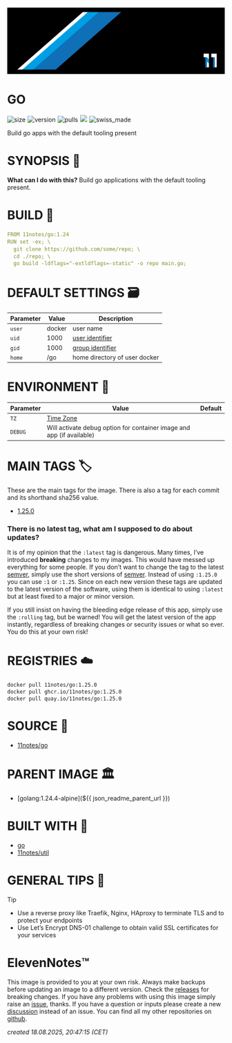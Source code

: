 ![banner](https://github.com/11notes/defaults/blob/main/static/img/banner.png?raw=true)

# GO
![size](https://img.shields.io/docker/image-size/11notes/go/1.25.0?color=0eb305)![5px](https://github.com/11notes/defaults/blob/main/static/img/transparent5x2px.png?raw=true)![version](https://img.shields.io/docker/v/11notes/go/1.25.0?color=eb7a09)![5px](https://github.com/11notes/defaults/blob/main/static/img/transparent5x2px.png?raw=true)![pulls](https://img.shields.io/docker/pulls/11notes/go?color=2b75d6)![5px](https://github.com/11notes/defaults/blob/main/static/img/transparent5x2px.png?raw=true)[<img src="https://img.shields.io/github/issues/11notes/docker-GO?color=7842f5">](https://github.com/11notes/docker-GO/issues)![5px](https://github.com/11notes/defaults/blob/main/static/img/transparent5x2px.png?raw=true)![swiss_made](https://img.shields.io/badge/Swiss_Made-FFFFFF?labelColor=FF0000&logo=data:image/svg%2bxml;base64,PHN2ZyB2ZXJzaW9uPSIxIiB3aWR0aD0iNTEyIiBoZWlnaHQ9IjUxMiIgdmlld0JveD0iMCAwIDMyIDMyIiB4bWxucz0iaHR0cDovL3d3dy53My5vcmcvMjAwMC9zdmciPgogIDxyZWN0IHdpZHRoPSIzMiIgaGVpZ2h0PSIzMiIgZmlsbD0idHJhbnNwYXJlbnQiLz4KICA8cGF0aCBkPSJtMTMgNmg2djdoN3Y2aC03djdoLTZ2LTdoLTd2LTZoN3oiIGZpbGw9IiNmZmYiLz4KPC9zdmc+)

Build go apps with the default tooling present

# SYNOPSIS 📖
**What can I do with this?** Build go applications with the default tooling present.

# BUILD 🚧
```yaml
FROM 11notes/go:1.24
RUN set -ex; \
  git clone https://github.com/some/repo; \
  cd ./repo; \
  go build -ldflags="-extldflags=-static" -o repo main.go;
```

# DEFAULT SETTINGS 🗃️
| Parameter | Value | Description |
| --- | --- | --- |
| `user` | docker | user name |
| `uid` | 1000 | [user identifier](https://en.wikipedia.org/wiki/User_identifier) |
| `gid` | 1000 | [group identifier](https://en.wikipedia.org/wiki/Group_identifier) |
| `home` | /go | home directory of user docker |

# ENVIRONMENT 📝
| Parameter | Value | Default |
| --- | --- | --- |
| `TZ` | [Time Zone](https://en.wikipedia.org/wiki/List_of_tz_database_time_zones) | |
| `DEBUG` | Will activate debug option for container image and app (if available) | |

# MAIN TAGS 🏷️
These are the main tags for the image. There is also a tag for each commit and its shorthand sha256 value.

* [1.25.0](https://hub.docker.com/r/11notes/go/tags?name=1.25.0)

### There is no latest tag, what am I supposed to do about updates?
It is of my opinion that the ```:latest``` tag is dangerous. Many times, I’ve introduced **breaking** changes to my images. This would have messed up everything for some people. If you don’t want to change the tag to the latest [semver](https://semver.org/), simply use the short versions of [semver](https://semver.org/). Instead of using ```:1.25.0``` you can use ```:1``` or ```:1.25```. Since on each new version these tags are updated to the latest version of the software, using them is identical to using ```:latest``` but at least fixed to a major or minor version.

If you still insist on having the bleeding edge release of this app, simply use the ```:rolling``` tag, but be warned! You will get the latest version of the app instantly, regardless of breaking changes or security issues or what so ever. You do this at your own risk!

# REGISTRIES ☁️
```
docker pull 11notes/go:1.25.0
docker pull ghcr.io/11notes/go:1.25.0
docker pull quay.io/11notes/go:1.25.0
```

# SOURCE 💾
* [11notes/go](https://github.com/11notes/docker-GO)

# PARENT IMAGE 🏛️
* [golang:1.24.4-alpine](${{ json_readme_parent_url }})

# BUILT WITH 🧰
* [go](https://github.com/golang/go)
* [11notes/util](https://github.com/11notes/docker-util)

# GENERAL TIPS 📌
> [!TIP]
>* Use a reverse proxy like Traefik, Nginx, HAproxy to terminate TLS and to protect your endpoints
>* Use Let’s Encrypt DNS-01 challenge to obtain valid SSL certificates for your services

# ElevenNotes™️
This image is provided to you at your own risk. Always make backups before updating an image to a different version. Check the [releases](https://github.com/11notes/docker-go/releases) for breaking changes. If you have any problems with using this image simply raise an [issue](https://github.com/11notes/docker-go/issues), thanks. If you have a question or inputs please create a new [discussion](https://github.com/11notes/docker-go/discussions) instead of an issue. You can find all my other repositories on [github](https://github.com/11notes?tab=repositories).

*created 18.08.2025, 20:47:15 (CET)*